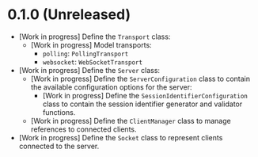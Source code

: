 # 0.1.0 (Unreleased)

- [Work in progress] Define the `Transport` class:
  - [Work in progress] Model transports:
    - `polling`: `PollingTransport`
    - `websocket`: `WebSocketTransport`
- [Work in progress] Define the `Server` class:
  - [Work in progress] Define the `ServerConfiguration` class to contain the
    available configuration options for the server:
    - [Work in progress] Define the `SessionIdentifierConfiguration` class to
      contain the session identifier generator and validator functions.
  - [Work in progress] Define the `ClientManager` class to manage references to
    connected clients.
- [Work in progress] Define the `Socket` class to represent clients connected to
  the server.
